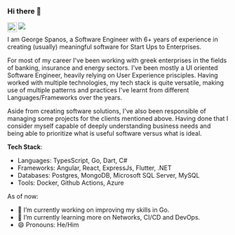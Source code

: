 ### Hi there 👋

<a href="https://www.linkedin.com/in/george-spanos/" target="_blank">
  <img align="left" alt="George Spanos' LinkedIn" width="22px" src="https://raw.githubusercontent.com/peterthehan/peterthehan/master/assets/linkedin.svg" />
</a>

![](https://komarev.com/ghpvc/?username=George-Spanos)

I am George Spanos, a Software Engineer with 6+ years of experience in creating (usually) meaningful software for Start Ups to Enterprises. 

For most of my career I've been working with greek enterprises in the fields of banking, insurance and energy sectors. I've been mostly a UI oriented Software Engineer, heavily relying on User Experience prisciples. Having worked with multiple technologies, my tech stack is quite versatile, making use of multiple patterns and practices I've learnt from different Languages/Frameworks over the years.

Aside from creating software solutions, I've also been responsible of managing some projects for the clients mentioned above. Having done that I consider myself capable of deeply understanding business needs and being able to prioritize what is useful software versus what is ideal. 

**Tech Stack**:
- Languages: TypesScript, Go, Dart, C#
- Frameworks: Angular, React, ExpressJs, Flutter, .NET
- Databases: Postgres, MongoDB, Microsoft SQL Server, MySQL
- Tools: Docker, Github Actions, Azure

As of now:
- 🔭 I’m currently working on improving my skills in Go.
- 🌱 I’m currently learning more on Networks, CI/CD and DevOps.
- 😄 Pronouns: He/Him
